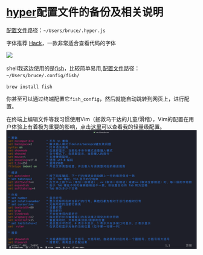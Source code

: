# [hyper](https://hyper.is/)配置文件的备份及相关说明
[配置文件](https://github.com/mrbruce516/hyperbackup/blob/master/hyper.js)路径：`~/Users/bruce/.hyper.js`  

字体推荐 [Hack]( https://github.com/source-foundry/Hack
)，一款非常适合查看代码的字体

<img src="https://github.com/source-foundry/Hack/raw/master/img/hack-specimen-3-crunch.png" width="60%" heigh="60%" />

shell我这边使用的是[fish](https://fishshell.com/)，比较简单易用,[配置文件](https://github.com/mrbruce516/hyperbackup/tree/master/fish)路径：`~/Users/bruce/.config/fish/`

    brew install fish
你甚至可以通过终端配置它`fish_config`，然后就能自动跳转到网页上，进行配置。  

在终端上编辑文件等我习惯使用Vim（拯救乌干达的儿童/滑稽），Vim的配置在用户体验上有着极为重要的影响，点击[这里](https://github.com/mrbruce516/hyperbackup/blob/master/vimrc)可以查看我的轻量级配置。  
![vim截图](https://github.com/mrbruce516/hyperbackup/blob/master/pic/screenshot_vim.png)
